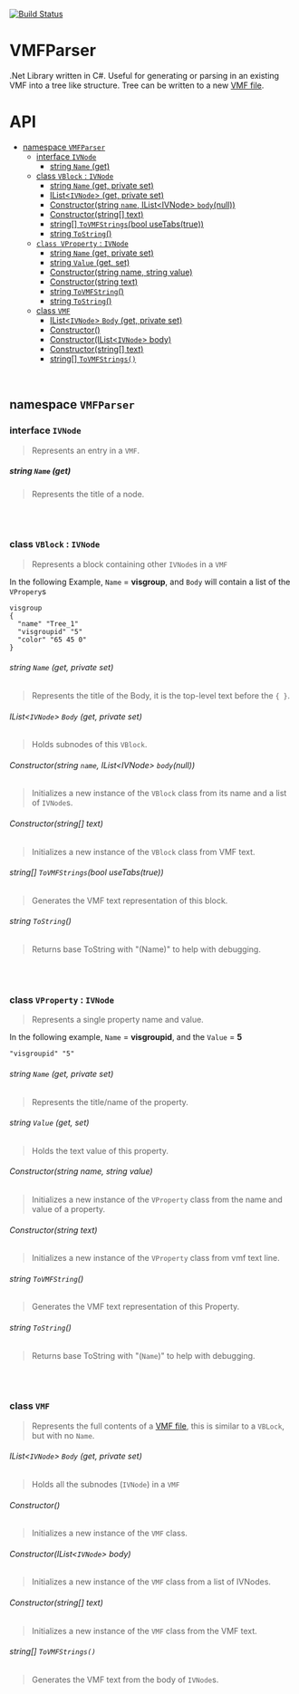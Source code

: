 [![Build Status](https://travis-ci.org/BenVlodgi/VMFParser.svg)](https://travis-ci.org/BenVlodgi/VMFParser)
# VMFParser

.Net Library written in C#. Useful for generating or parsing in an existing VMF into a tree like structure. Tree can be written to a new [VMF file](https://developer.valvesoftware.com/wiki/Valve_Map_Format).

# API
- [namespace `VMFParser`](#namespace-vmfparser)
  - [interface `IVNode`](#interface-ivnode)
    - [string `Name` (get)](#string-name-get)
  - [class `VBlock` : `IVNode`](#class-vblock--ivnode)
      - [string `Name` (get, private set)](#string-name-get-private-set)
      - [IList\<`IVNode`\> (get, private set)](#ilist-body-get-private-set)
      - [Constructor(string `name`, IList\<IVNode\> `body`(null))](#constructorstring-name-ilist-bodynull)
      - [Constructor(string[] text)](#constructorstring-text)
      - [string[] `ToVMFStrings`(bool useTabs(true))](#string-tovmfstringsbool-usetabstrue)
      - [string `ToString`()](#string-tostring)
  - [`class VProperty` : `IVNode`](#class-vproperty--ivnode)
      - [string `Name` (get, private set)](#string-name-get-private-set-1)
      - [string `Value` (get, set)](#string-value-get-set)
      - [Constructor(string name, string value)](#constructorstring-name-string-value)
      - [Constructor(string text)](#constructorstring-text-1)
      - [string `ToVMFString`()](#string-tovmfstring)
      - [string `ToString`()](#string-tostring-1)
  - [class `VMF`](#class-vmf)
      - [IList\<`IVNode`\> `Body` (get, private set)](#ilist-body-get-private-set-1)
      - [Constructor()](#constructor)
      - [Constructor(IList\<`IVNode`\> body)](#constructorilist-body)
      - [Constructor(string[] text)](#constructorstring-text-2)
      - [string[] `ToVMFStrings()`](#string-tovmfstrings)


<br />

## namespace `VMFParser`
### interface `IVNode`
> Represents an entry in a `VMF`.
##### string `Name` (get)
> Represents the title of a node.


<br /><br />

### class `VBlock` : `IVNode`
> Represents a block containing other `IVNode`s in a `VMF`

In the following Example, `Name` = **visgroup**, and `Body` will contain a list of the `VPropery`s

    visgroup
    {
      "name" "Tree_1"
      "visgroupid" "5"
      "color" "65 45 0"
    }

###### string `Name` (get, private set)
> Represents the title of the Body, it is the top-level text before the `{ }`.
###### IList\<`IVNode`\> `Body` (get, private set)
> Holds subnodes of this `VBlock`.
###### Constructor(string `name`, IList\<IVNode\> `body`(null))
> Initializes a new instance of the `VBlock` class from its name and a list of `IVNode`s.
###### Constructor(string[] text)
> Initializes a new instance of the `VBlock` class from VMF text.
###### string[] `ToVMFStrings`(bool useTabs(true))
> Generates the VMF text representation of this block.
###### string `ToString`()
> Returns base ToString with "(Name)" to help with debugging.


<br /><br />

### class `VProperty` : `IVNode`
> Represents a single property name and value.

In the following example, `Name` = **visgroupid**, and the `Value` = **5**

    "visgroupid" "5"

###### string `Name` (get, private set)
> Represents the title/name of the property.
###### string `Value` (get, set)
> Holds the text value of this property.
###### Constructor(string name, string value)
> Initializes a new instance of the `VProperty` class from the name and value of a property.
###### Constructor(string text)
> Initializes a new instance of the `VProperty` class from vmf text line.
###### string `ToVMFString`()
> Generates the VMF text representation of this Property.
###### string `ToString`()
> Returns base ToString with "(`Name`)" to help with debugging.


<br /><br />

### class `VMF`
> Represents the full contents of a [VMF file](https://developer.valvesoftware.com/wiki/Valve_Map_Format), this is similar to a `VBLock`, but with no `Name`.
###### IList\<`IVNode`\> `Body` (get, private set)
> Holds all the subnodes (`IVNode`) in a `VMF`
###### Constructor()
> Initializes a new instance of the `VMF` class.
###### Constructor(IList\<`IVNode`\> body)
> Initializes a new instance of the `VMF` class from a list of IVNodes.
###### Constructor(string[] text)
> Initializes a new instance of the `VMF` class from the VMF text.
###### string[] `ToVMFStrings()`
> Generates the VMF text from the body of `IVNode`s.





